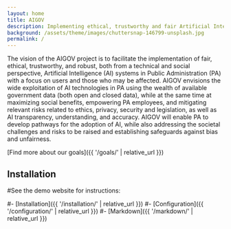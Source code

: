 ```yaml
---
layout: home
title: AIGOV
description: Implementing ethical, trustworthy and fair Artificial Intelligence Systems in Public Sector
background: /assets/theme/images/chuttersnap-146799-unsplash.jpg
permalink: /
---
```


The vision of the AIGOV project is to facilitate the implementation of fair, ethical, trustworthy, and robust, both from a technical and social perspective, Artificial Intelligence (AI) systems in Public Administration (PA) with a focus on users and those who may be affected. AIGOV envisions the wide exploitation of AI technologies in PA using the wealth of available government data (both open and closed data), while at the same time at maximizing social benefits, empowering PA employees, and mitigating relevant risks related to ethics, privacy, security and legislation, as well as AI transparency, understanding, and accuracy. AIGOV will enable PA to develop pathways for the adoption of AI, while also addressing the societal challenges and risks to be raised and establishing safeguards against bias and unfairness.

[Find more about our goals]({{ '/goals/' | relative_url }})

## Installation

#See the demo website for instructions:

#- [Installation]({{ '/installation/' | relative_url }})
#- [Configuration]({{ '/configuration/' | relative_url }})
#- [Markdown]({{ '/markdown/' | relative_url }})
